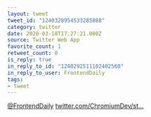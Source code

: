 ```yaml
---
layout: tweet
tweet_id: "1240328954533285888"
category: twitter
date: 2020-03-18T17:27:21.000Z
source: Twitter Web App
favorite_count: 1
retweet_count: 0
is_reply: true
in_reply_to_id: "1240292511102402560"
in_reply_to_user: FrontendDaily
tags:
- tweet
---
```


[@FrontendDaily](https://twitter.com/@FrontendDaily) [twitter.com/ChromiumDev/st…](https://twitter.com/ChromiumDev/status/1240322481778569216)
